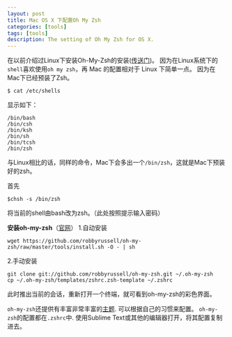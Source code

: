 ```yaml
---
layout: post
title: Mac OS X 下配置Oh My Zsh
categories: [tools]
tags: [tools]
description: The setting of Oh My Zsh for OS X.
---
```


在以前介绍过Linux下安装Oh-My-Zsh的安装(<a href="http://blog.onesway.xyz/tools/2015/04/10/Oh-my-zsh.html">传送门</a>)。
因为在Linux系统下的`shell`喜欢使用`oh my zsh`，再 Mac 的配置相对于 Linux 下简单一点。
因为在Mac下已经预装了Zsh。

    $ cat /etc/shells

显示如下：

    /bin/bash
    /bin/csh
    /bin/ksh
    /bin/sh
    /bin/tcsh
    /bin/zsh

与Linux相比的话，同样的命令，Mac下会多出一个`/bin/zsh`，这就是Mac下预装好的zsh。

首先

    $chsh -s /bin/zsh

将当前的shell由bash改为zsh。（此处按照提示输入密码）

**安装oh-my-zsh**（<a href="http://ohmyz.sh">官网</a>）
1.自动安装

    wget https://github.com/robbyrussell/oh-my-zsh/raw/master/tools/install.sh -O - | sh

2.手动安装

    git clone git://github.com/robbyrussell/oh-my-zsh.git ~/.oh-my-zsh
    cp ~/.oh-my-zsh/templates/zshrc.zsh-template ~/.zshrc

此时推出当前的会话，重新打开一个终端，就可看到oh-my-zsh的彩色界面。

`oh-my-zsh`还提供有丰富非常丰富的<a href="https://github.com/robbyrussell/oh-my-zsh/wiki/Themes">主题</a>.
可以根据自己的习惯来配置。
`oh-my-zsh`的配置都在`.zshrc`中.
使用Sublime Text或其他的编辑器打开，将其配置复制进去。
